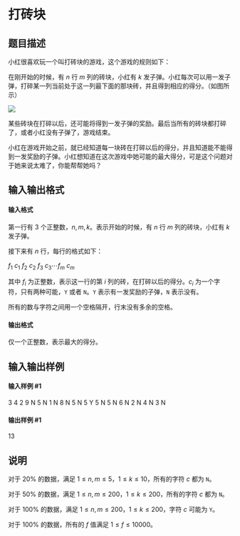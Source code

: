 
# 打砖块
## 题目描述
小红很喜欢玩一个叫打砖块的游戏，这个游戏的规则如下：

在刚开始的时候，有 $n$ 行 $m$ 列的砖块，小红有 $k$ 发子弹。小红每次可以用一发子弹，打碎某一列当前处于这一列最下面的那块砖，并且得到相应的得分。（如图所示）

![](https://cdn.luogu.com.cn/upload/image_hosting/x26bykqw.png)

某些砖块在打碎以后，还可能将得到一发子弹的奖励。最后当所有的砖块都打碎了，或者小红没有子弹了，游戏结束。

小红在游戏开始之前，就已经知道每一块砖在打碎以后的得分，并且知道能不能得到一发奖励的子弹。小红想知道在这次游戏中她可能的最大得分，可是这个问题对于她来说太难了，你能帮帮她吗？

## 输入输出格式
#### 输入格式

第一行有 $3$ 个正整数，$n,m,k$。表示开始的时候，有 $n$ 行 $m$ 列的砖块，小红有 $k$ 发子弹。

接下来有 $n$ 行，每行的格式如下：  

$f_1~c_1~f_2~c_2~f_3~c_3\cdots f_m~c_m$

其中 $f_i$ 为正整数，表示这一行的第 $i$ 列的砖，在打碎以后的得分。$c_i$ 为一个字符，只有两种可能，`Y` 或者 `N`。`Y` 表示有一发奖励的子弹，`N` 表示没有。

所有的数与字符之间用一个空格隔开，行末没有多余的空格。

#### 输出格式

仅一个正整数，表示最大的得分。

## 输入输出样例
#### 输入样例 #1
3 4 2
9 N 5 N 1 N 8 N
5 N 5 Y 5 N 5 N
6 N 2 N 4 N 3 N
#### 输出样例 #1
13
## 说明
对于 $20\%$ 的数据，满足 $1  \le n,m  \le 5$，$1  \le k  \le 10$，所有的字符 $c$ 都为 `N`。

对于 $50\%$ 的数据，满足 $1  \le n,m  \le 200$，$1  \le k  \le 200$，所有的字符 $c$ 都为 `N`。

对于 $100\%$ 的数据，满足 $1  \le n,m  \le 200$，$1  \le k  \le 200$，字符 $c$ 可能为 `Y`。

对于 $100\%$ 的数据，所有的 $f$ 值满足 $1  \le f  \le 10000$。

 